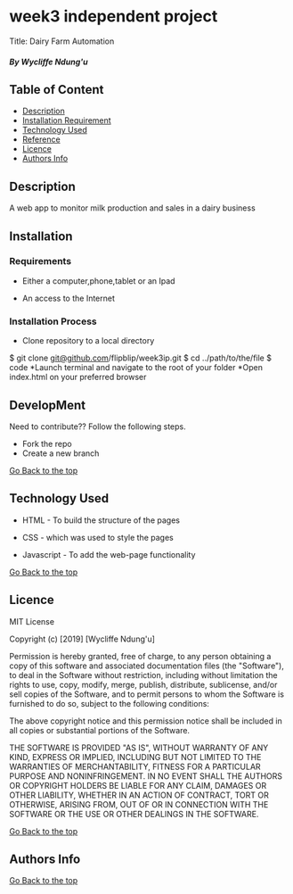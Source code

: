 # week3 independent project

Title: Dairy Farm Automation

##### By Wycliffe Ndung'u 
###

## Table of Content

+ [Description](#description)
+ [Installation Requirement](#Installation)
+ [Technology Used](#technology-used)
+ [Reference](#reference)
+ [Licence](#licence)
+ [Authors Info](#author-Info)

## Description
A web app to monitor milk production and sales in a dairy business

## Installation

### Requirements

* Either a computer,phone,tablet or an Ipad

* An access to the Internet

### Installation Process
* Clone repository to a local directory

$ git clone  git@github.com/flipblip/week3ip.git
  $ cd ../path/to/the/file
  $ code
*Launch terminal and navigate to the root of your folder
*Open index.html on your preferred browser


## DevelopMent
<p> Need to contribute?? Follow the following steps.</p>

* Fork the repo
* Create a new branch 

[Go Back to the top](#portfolio)
## Technology Used
* HTML - To build the structure of the pages

* CSS - which was used to style the pages

* Javascript - To add the web-page functionality


[Go Back to the top](#portfolio)

## Licence

MIT License

Copyright (c) [2019] [Wycliffe Ndung'u]

Permission is hereby granted, free of charge, to any person obtaining a copy
of this software and associated documentation files (the "Software"), to deal
in the Software without restriction, including without limitation the rights
to use, copy, modify, merge, publish, distribute, sublicense, and/or sell
copies of the Software, and to permit persons to whom the Software is
furnished to do so, subject to the following conditions:

The above copyright notice and this permission notice shall be included in all
copies or substantial portions of the Software.

THE SOFTWARE IS PROVIDED "AS IS", WITHOUT WARRANTY OF ANY KIND, EXPRESS OR
IMPLIED, INCLUDING BUT NOT LIMITED TO THE WARRANTIES OF MERCHANTABILITY,
FITNESS FOR A PARTICULAR PURPOSE AND NONINFRINGEMENT. IN NO EVENT SHALL THE
AUTHORS OR COPYRIGHT HOLDERS BE LIABLE FOR ANY CLAIM, DAMAGES OR OTHER
LIABILITY, WHETHER IN AN ACTION OF CONTRACT, TORT OR OTHERWISE, ARISING FROM,
OUT OF OR IN CONNECTION WITH THE SOFTWARE OR THE USE OR OTHER DEALINGS IN THE
SOFTWARE.

[Go Back to the top](#portfolio)

## Authors Info


[Go Back to the top](#portfolio)
